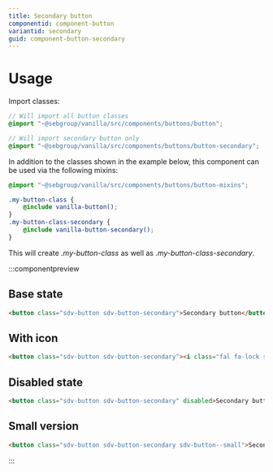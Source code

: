 ```yaml
---
title: Secondary button
componentid: component-button
variantid: secondary
guid: component-button-secondary
---
```

# Usage
Import classes:
```scss
// Will import all button classes
@import "~@sebgroup/vanilla/src/components/buttons/button";

// Will import secondary button only
@import "~@sebgroup/vanilla/src/components/buttons/button-secondary";
```

In addition to the classes shown in the example below, this component can be used via the following mixins:
```scss
@import "~@sebgroup/vanilla/src/components/buttons/button-mixins";

.my-button-class {
    @include vanilla-button();
}
.my-button-class-secondary {
    @include vanilla-button-secondary();
}
```
This will create <i>.my-button-class</i> as well as <i>.my-button-class-secondary</i>.

:::componentpreview
## Base state
```html
<button class="sdv-button sdv-button-secondary">Secondary button</button>
```

## With icon
```html
<button class="sdv-button sdv-button-secondary"><i class="fal fa-lock sdv-icon-left"></i>Secondary button</button>
```

## Disabled state
```html
<button class="sdv-button sdv-button-secondary" disabled>Secondary button</button>
```

## Small version
```html
<button class="sdv-button sdv-button-secondary sdv-button--small">Secondary button</button>
```
:::
